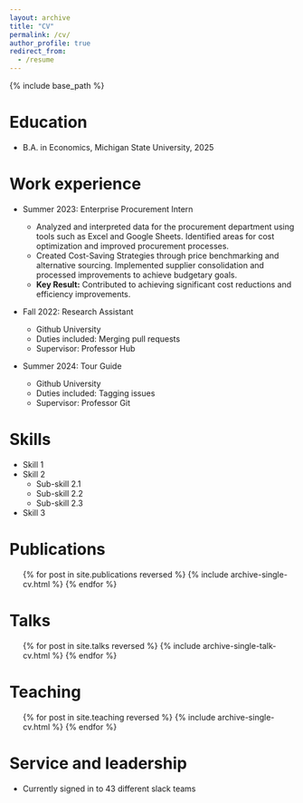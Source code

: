 ```yaml
---
layout: archive
title: "CV"
permalink: /cv/
author_profile: true
redirect_from:
  - /resume
---
```


{% include base_path %}

Education
======
<!-- * Ph.D in Version Control Theory, GitHub University, 2018 (expected) -->
* B.A. in Economics, Michigan State University, 2025
<!-- * B.S. in GitHub, GitHub University, 2012 -->

Work experience
======
* Summer 2023: Enterprise Procurement Intern
  * Analyzed and interpreted data for the procurement department using tools such as Excel and Google Sheets.
    Identified areas for cost optimization and improved procurement processes.
  * Created Cost-Saving Strategies through price benchmarking and alternative sourcing.
    Implemented supplier consolidation and processed improvements to achieve budgetary goals.
  * **Key Result:** Contributed to achieving significant cost reductions and efficiency improvements.


* Fall 2022: Research Assistant
  * Github University
  * Duties included: Merging pull requests
  * Supervisor: Professor Hub

* Summer 2024: Tour Guide
  * Github University
  * Duties included: Tagging issues
  * Supervisor: Professor Git
  
Skills
======
* Skill 1
* Skill 2
  * Sub-skill 2.1
  * Sub-skill 2.2
  * Sub-skill 2.3
* Skill 3

Publications
======
  <ul>{% for post in site.publications reversed %}
    {% include archive-single-cv.html %}
  {% endfor %}</ul>
  
Talks
======
  <ul>{% for post in site.talks reversed %}
    {% include archive-single-talk-cv.html  %}
  {% endfor %}</ul>
  
Teaching
======
  <ul>{% for post in site.teaching reversed %}
    {% include archive-single-cv.html %}
  {% endfor %}</ul>
  
Service and leadership
======
* Currently signed in to 43 different slack teams
